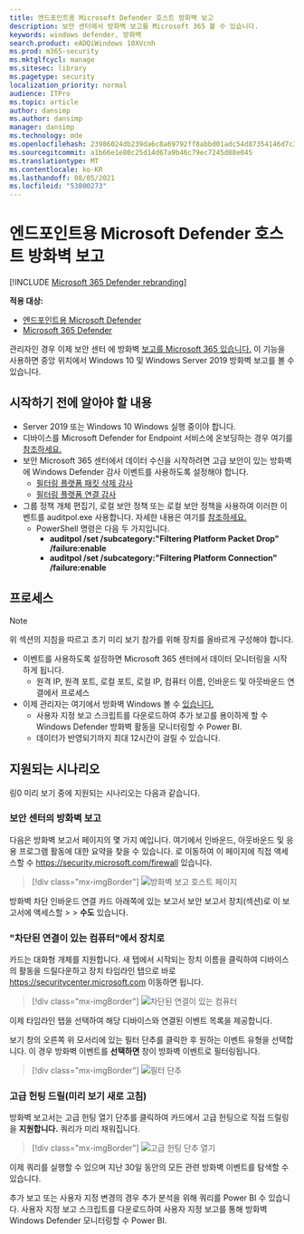 ```yaml
---
title: 엔드포인트용 Microsoft Defender 호스트 방화벽 보고
description: 보안 센터에서 방화벽 보고를 Microsoft 365 볼 수 있습니다.
keywords: windows defender, 방화벽
search.product: eADQiWindows 10XVcnh
ms.prod: m365-security
ms.mktglfcycl: manage
ms.sitesec: library
ms.pagetype: security
localization_priority: normal
audience: ITPro
ms.topic: article
author: dansimp
ms.author: dansimp
manager: dansimp
ms.technology: mde
ms.openlocfilehash: 23986024db239da6c8a69792ff8abbd01adc54d87354146d7c3847ee3a9dd539
ms.sourcegitcommit: a1b66e1e80c25d14d67a9b46c79ec7245d88e045
ms.translationtype: MT
ms.contentlocale: ko-KR
ms.lasthandoff: 08/05/2021
ms.locfileid: "53800273"
---
```

# <a name="host-firewall-reporting-in-microsoft-defender-for-endpoint"></a>엔드포인트용 Microsoft Defender 호스트 방화벽 보고

[!INCLUDE [Microsoft 365 Defender rebranding](../../includes/microsoft-defender.md)]

**적용 대상:**
- [엔드포인트용 Microsoft Defender](https://go.microsoft.com/fwlink/p/?linkid=2154037)
- [Microsoft 365 Defender](https://go.microsoft.com/fwlink/?linkid=2118804)

관리자인 경우 이제 보안 센터 에 방화벽 [보고를 Microsoft 365 있습니다.](https://security.microsoft.com) 이 기능을 사용하면 중앙 위치에서 Windows 10 및 Windows Server 2019 방화벽 보고를 볼 수 있습니다. 

## <a name="what-do-you-need-to-know-before-you-begin"></a>시작하기 전에 알아야 할 내용 

- Server 2019 또는 Windows 10 Windows 실행 중이야 합니다.
- 디바이스를 Microsoft Defender for Endpoint 서비스에 온보딩하는 경우 여기를 [참조하세요.](onboard-configure.md) 
- 보안 Microsoft 365 센터에서 데이터 수신을 시작하려면 고급  보안이 있는 방화벽에 Windows Defender 감사 이벤트를 사용하도록 설정해야 합니다. 
    - [필터링 플랫폼 패킷 삭제 감사](/windows/security/threat-protection/auditing/audit-filtering-platform-packet-drop)
    - [필터링 플랫폼 연결 감사](/windows/security/threat-protection/auditing/audit-filtering-platform-connection) 
- 그룹 정책 개체 편집기, 로컬 보안 정책 또는 로컬 보안 정책을 사용하여 이러한 이벤트를 auditpol.exe 사용합니다. 자세한 내용은 여기를 [참조하세요.](/windows/win32/fwp/auditing-and-logging) 
    - PowerShell 명령은 다음 두 가지입니다.
        - **auditpol /set /subcategory:"Filtering Platform Packet Drop" /failure:enable** 
        - **auditpol /set /subcategory:"Filtering Platform Connection" /failure:enable** 

## <a name="the-process"></a>프로세스
> [!NOTE]
> 위 섹션의 지침을 따르고 초기 미리 보기 참가를 위해 장치를 올바르게 구성해야 합니다.

- 이벤트를 사용하도록 설정하면 Microsoft 365 센터에서 데이터 모니터링을 시작하게 됩니다.
    - 원격 IP, 원격 포트, 로컬 포트, 로컬 IP, 컴퓨터 이름, 인바운드 및 아웃바운드 연결에서 프로세스
- 이제 관리자는 여기에서 방화벽 Windows 볼 수 [있습니다.](https://security.microsoft.com/firewall)
    - 사용자 지정 보고 스크립트를 다운로드하여 [](https://github.com/microsoft/MDATP-PowerBI-Templates/tree/master/Firewall) 추가 보고를 용이하게 할 수 Windows Defender 방화벽 활동을 모니터링할 수 Power BI. 
    - 데이터가 반영되기까지 최대 12시간이 걸릴 수 있습니다.

## <a name="supported-scenarios"></a>지원되는 시나리오
링0 미리 보기 중에 지원되는 시나리오는 다음과 같습니다. 

### <a name="firewall-reporting-in-security-center"></a>보안 센터의 방화벽 보고

다음은 방화벽 보고서 페이지의 몇 가지 예입니다. 여기에서 인바운드, 아웃바운드 및 응용 프로그램 활동에 대한 요약을 찾을 수 있습니다. 로 이동하여 이 페이지에 직접 액세스할 수 https://security.microsoft.com/firewall 있습니다. 

> [!div class="mx-imgBorder"]
> ![방화벽 보고 호스트 페이지](\images\host-firewall-reporting-page.png)

방화벽 차단 인바운드 연결 카드 아래쪽에 있는 보고서 보안 보고서 장치(섹션)로 이 보고서에 액세스할  >    >   **수도** 있습니다.

### <a name="from-computers-with-a-blocked-connection-to-device"></a>"차단된 연결이 있는 컴퓨터"에서 장치로

카드는 대화형 개체를 지원합니다. 새 탭에서 시작되는 장치 이름을 클릭하여 디바이스의 활동을 드릴다운하고 장치 타임라인 탭으로 바로 https://securitycenter.microsoft.com 이동하면 됩니다.  

> [!div class="mx-imgBorder"]
> ![차단된 연결이 있는 컴퓨터](\images\firewall-reporting-blocked-connection.png)

이제 타임라인  탭을 선택하여 해당 디바이스와 연결된 이벤트 목록을 제공합니다. 

보기 창의  오른쪽 위 모서리에 있는 필터 단추를 클릭한 후 원하는 이벤트 유형을 선택합니다. 이 경우 방화벽 이벤트를 **선택하면** 창이 방화벽 이벤트로 필터링됩니다. 

> [!div class="mx-imgBorder"]
> ![필터 단추](\images\firewall-reporting-filters-button.png)

### <a name="drill-into-advanced-hunting-preview-refresh"></a>고급 헌팅 드릴(미리 보기 새로 고침)

방화벽 보고서는 고급 헌팅  열기 단추를 클릭하여 카드에서 고급 헌팅으로 직접 드릴링을 **지원합니다.** 쿼리가 미리 채워집니다. 

> [!div class="mx-imgBorder"]
> ![고급 헌팅 단추 열기](\images\firewall-reporting-advanced-hunting.png)

이제 쿼리를 실행할 수 있으며 지난 30일 동안의 모든 관련 방화벽 이벤트를 탐색할 수 있습니다. 

추가 보고 또는 사용자 지정 변경의 경우 추가 분석을 위해 쿼리를 Power BI 수 있습니다. 사용자 지정 보고 스크립트를 다운로드하여 [](https://github.com/microsoft/MDATP-PowerBI-Templates/tree/master/Firewall) 사용자 지정 보고를 통해 방화벽 Windows Defender 모니터링할 수 Power BI. 

 